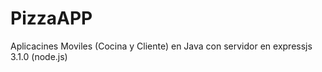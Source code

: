 # PizzaAPP
Aplicacines Moviles (Cocina y Cliente) en Java con servidor en expressjs 3.1.0 (node.js)
